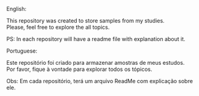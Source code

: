 English:

This repository was created to store samples from my studies. \
Please, feel free to explore the all topics.

PS: In each repository will have a readme file with explanation about it.

Portuguese: 

Este repositório foi criado para armazenar amostras de meus estudos. \
Por favor, fique à vontade para explorar todos os tópicos.

Obs: Em cada repositório, terá um arquivo ReadMe com explicação sobre ele.